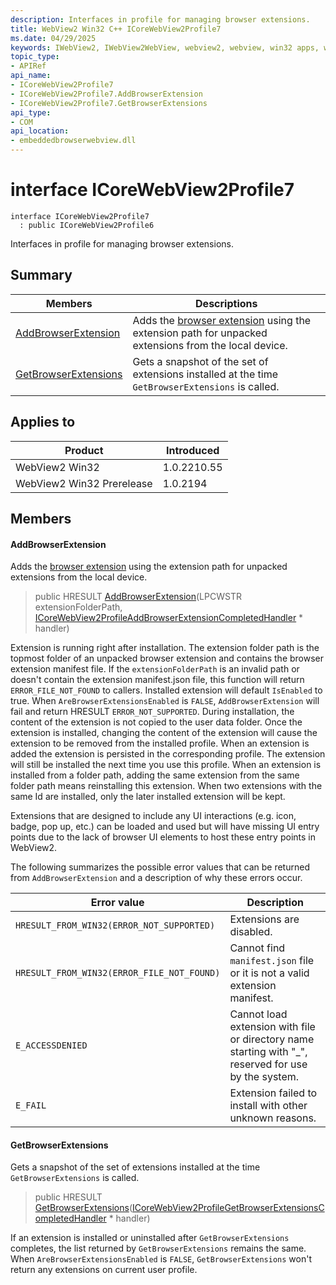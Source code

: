 ```yaml
---
description: Interfaces in profile for managing browser extensions.
title: WebView2 Win32 C++ ICoreWebView2Profile7
ms.date: 04/29/2025
keywords: IWebView2, IWebView2WebView, webview2, webview, win32 apps, win32, edge, ICoreWebView2, ICoreWebView2Controller, browser control, edge html, ICoreWebView2Profile7
topic_type: 
- APIRef
api_name:
- ICoreWebView2Profile7
- ICoreWebView2Profile7.AddBrowserExtension
- ICoreWebView2Profile7.GetBrowserExtensions
api_type:
- COM
api_location:
- embeddedbrowserwebview.dll
---
```


# interface ICoreWebView2Profile7

```
interface ICoreWebView2Profile7
  : public ICoreWebView2Profile6
```

Interfaces in profile for managing browser extensions.

## Summary

 Members                        | Descriptions
--------------------------------|---------------------------------------------
[AddBrowserExtension](#addbrowserextension) | Adds the [browser extension](https://developer.mozilla.org/docs/Mozilla/Add-ons/WebExtensions) using the extension path for unpacked extensions from the local device.
[GetBrowserExtensions](#getbrowserextensions) | Gets a snapshot of the set of extensions installed at the time `GetBrowserExtensions` is called.

## Applies to

Product                         | Introduced
--------------------------------|---------------------------------------------
WebView2 Win32            |    1.0.2210.55
WebView2 Win32 Prerelease |    1.0.2194

## Members

#### AddBrowserExtension

Adds the [browser extension](https://developer.mozilla.org/docs/Mozilla/Add-ons/WebExtensions) using the extension path for unpacked extensions from the local device.

> public HRESULT [AddBrowserExtension](#addbrowserextension)(LPCWSTR extensionFolderPath, [ICoreWebView2ProfileAddBrowserExtensionCompletedHandler](icorewebview2profileaddbrowserextensioncompletedhandler.md#icorewebview2profileaddbrowserextensioncompletedhandler) * handler)

Extension is running right after installation. The extension folder path is the topmost folder of an unpacked browser extension and contains the browser extension manifest file. If the `extensionFolderPath` is an invalid path or doesn't contain the extension manifest.json file, this function will return `ERROR_FILE_NOT_FOUND` to callers. Installed extension will default `IsEnabled` to true. When `AreBrowserExtensionsEnabled` is `FALSE`, `AddBrowserExtension` will fail and return HRESULT `ERROR_NOT_SUPPORTED`. During installation, the content of the extension is not copied to the user data folder. Once the extension is installed, changing the content of the extension will cause the extension to be removed from the installed profile. When an extension is added the extension is persisted in the corresponding profile. The extension will still be installed the next time you use this profile. When an extension is installed from a folder path, adding the same extension from the same folder path means reinstalling this extension. When two extensions with the same Id are installed, only the later installed extension will be kept.

Extensions that are designed to include any UI interactions (e.g. icon, badge, pop up, etc.) can be loaded and used but will have missing UI entry points due to the lack of browser UI elements to host these entry points in WebView2.

The following summarizes the possible error values that can be returned from `AddBrowserExtension` and a description of why these errors occur.

Error value   |Description
--------- | ---------
`HRESULT_FROM_WIN32(ERROR_NOT_SUPPORTED)`|Extensions are disabled.
`HRESULT_FROM_WIN32(ERROR_FILE_NOT_FOUND)`|Cannot find `manifest.json` file or it is not a valid extension manifest.
`E_ACCESSDENIED`|Cannot load extension with file or directory name starting with "_", reserved for use by the system.
`E_FAIL`|Extension failed to install with other unknown reasons.

#### GetBrowserExtensions

Gets a snapshot of the set of extensions installed at the time `GetBrowserExtensions` is called.

> public HRESULT [GetBrowserExtensions](#getbrowserextensions)([ICoreWebView2ProfileGetBrowserExtensionsCompletedHandler](icorewebview2profilegetbrowserextensionscompletedhandler.md#icorewebview2profilegetbrowserextensionscompletedhandler) * handler)

If an extension is installed or uninstalled after `GetBrowserExtensions` completes, the list returned by `GetBrowserExtensions` remains the same. When `AreBrowserExtensionsEnabled` is `FALSE`, `GetBrowserExtensions` won't return any extensions on current user profile.

